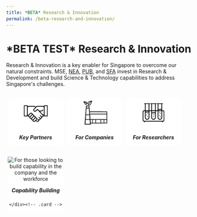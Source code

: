 ```yaml
---
title: *BETA* Research & Innovation
permalink: /beta-research-and-innovation/
---  
```

<style>

input {
	display: none;
}
label {
	display: block;
	padding: 8px 22px;
	margin: 0 0 5px 0;
	cursor: pointor;
	background: #F0F4F6;
	border-radius: 3px;
	color: #484848;
	transition: ease .5s;
	font-size: 1.5em;
}

label:hover {
	background: #4a96b0;
	color: #FFF;
}

.accordion-content {
	/* background: #E2E5F6; */
	padding: 10px 0px 30px 30px;
	/* border: 1px solid #484848; */
	margin: 0 0 1px 0;
	border-radius: 3px;
}

input + label + .accordion-content {
	display: none;
}

input:checked + label + .accordion-content {
	display: none;
}

input:checked + label + .accordion-content {
	display: block;
}

/*--------------------------------------------------------------
START OF PAGE CARDS FLEXBOX LAYOUT AND STYLES
--------------------------------------------------------------*/

/* refrain from using pure img selector as it changes the MSE logo size */
#policies-container > section > div > a > img {
	display: block;
	border: 0;
	width: 100%;
    height: 150px;
    padding: 1em;
    border-radius: 15px 15px 0px 0px;
}

.card {
    flex: 1 0 500px;
    box-sizing: border-box;
    margin: 1rem .25em;
	background: white;
    margin-bottom: 1em;
    /* border: 0.13em solid rgba(0,0,0,.2); */
    border-radius: 15px;
    /* box-shadow: 2px 2px 6px 0px  rgba(0,0,0,0.3); */
}

.card a {
  color: inherit;
  text-decoration: none; /* no underline */
}

.card-content h6 {
	padding: .5em;
	margin-top: 0.5em;
	margin-bottom: .5em;
    font-weight: bold;
    color: inherit;
    text-decoration: none;
}

.card:hover {
    transition: all 0.0s ease-out;
    box-shadow: 0px 4px 8px rgba(38, 38, 38, 0.2);
    /* top: -4px; */
    border: 2px solid #cccccc;
    background-color: white;
    margin-top: 0.5em;
	margin-bottom: .5em;
  }

.card a:hover {
  color: black;
  text-decoration: none; /* no underline */
}

/* Flexbox stuff */

.cards {
    display: flex;
    flex-wrap: wrap;
    margin: 0 auto;
    /* padding: 0 1em; */
    text-align: center;
 }

@media screen and (min-width: 40em) {
    .card {
       max-width: calc(50% -  1em);
    }
}

@media screen and (min-width: 60em) {
    .card {
        max-width: calc(33% - 1em);
    }
}

@media screen and (min-width: 52em) {
    .img {
        max-width: 52em;
    }
}

@media screen and (max-width : 480px) {
	.card { 
        max-width: 100%; }
}


</style>
<!-- End of accordion -->

<div class="container">

<h1><b>*BETA TEST* Research & Innovation</b></h1>
<p>Research & Innovation is a key enabler for Singapore to overcome our natural constraints. MSE, <a href="https://www.nea.gov.sg">NEA</a>, <a href="https://www.pub.gov.sg">PUB</a>, and <a href="https://www.sfa.gov.sg">SFA</a> invest in Research & Development and build Science & Technology capabilities to address Singapore's challenges.</p>


<main id="R&I-links-container">
<section class="cards">
    <div class="card">
        <a href="/beta-research-and-innovation/key-partners">
                <img src="/images/key-partners.png" alt="For companies and researchers keen to find partners for devevloping innovative solutions and technologies">
            <div class="card-content">
                <h6>Key Partners</h6>
            </div><!-- .card-content -->
        </a>
    </div><!-- .card -->
        <div class="card">
        <a href="/beta-research-and-innovation/companies">
                <img src="/images/companies.png" alt="For companies looking to transform business processes and operations through innovation">
            <div class="card-content">
                <h6>For Companies</h6>
            </div><!-- .card-content -->
        </a>
    </div><!-- .card -->
    <div class="card">
        <a href="/beta-research-and-innovation/researchers">
                <img src="/images/researchers.png" alt="For researchers looking to contribute to R&D in the resource and environmental sustainability domain">
            <div class="card-content">
                <h6>For Researchers</h6>
            </div><!-- .card-content -->
        </a>
    </div><!-- .card -->
    <div class="card">
        <a href="/beta-research-and-innovation/capability-building">
                <img src="/images/capability.png" alt="For those looking to build capability in the company and the workforce">
            <div class="card-content">
                <h6>Capability Building</h6>
            </div><!-- .card-content -->
        </a>

    </div><!-- .card -->


</section><!-- .cards -->


</main>